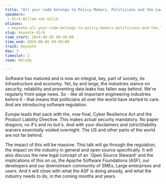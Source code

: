 ```yaml
---
title: "All your code belongs to Policy Makers, Politicians and the Law"
speakers:
 - Dirk-Willem van Gulik
aliases: 
 - keynote-all-your-code-belongs-to-policy-makers-politicians-and-the-law
slug: keynote-dirk 
time_start: 2024-06-05 09:20:00
time_end: 2024-06-05 09:50:00
track: Keynote
day: 3
timeslot: 2
room: Melody

---
```


Software has matured and is now an integral, key, part of society, its infrastructure and economy. Yet, by and large, the industries stance on security, reliability and preventing data leaks has fallen way behind. We're regularly front-page news. So - like all important engineering industries before it - that means that politicians all over the world have started to care. And are introducing software regulation.

Europe leads that pack with the, now final, Cyber Resilience Act and the Product Liability Directive. This makes actual security mandatory. No paper dragons, no if's and no but's. And with your disclaimers and (strict)liability waivers essentially voided overnight. The US and other parts of the world are not far behind.

The impact of this will be massive. This talk will go through the regulation, the impact on the industry in general and open source specifically. It will also discuss the new legal concept of an `Open Source Steward' and the implications of this on us, the Apache Software Foundations (ASF), our developers and our downstream community of SMEs,  Large enterprises and users. And it will close with what the ASF is doing already, and what the industry needs to do, in the coming months and years.